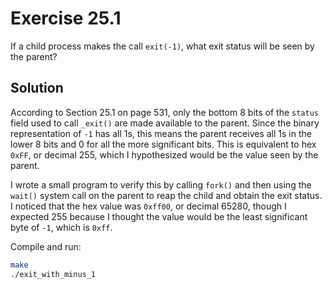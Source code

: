 # Exercise 25.1

If a child process makes the call `exit(-1)`, what exit status will be seen by
the parent?

## Solution

According to Section 25.1 on page 531, only the bottom 8 bits of the `status` field used
to call `_exit()` are made available to the parent. Since the binary representation of
`-1` has all 1s, this means the parent receives all 1s in the lower 8 bits and 0 for
all the more significant bits. This is equivalent to hex `0xFF`, or decimal 255, which
I hypothesized would be the value seen by the parent.

I wrote a small program to verify this by calling `fork()` and then using the `wait()`
system call on the parent to reap the child and obtain the exit status. I noticed that
the hex value was `0xff00`, or decimal 65280, though I expected 255 because I thought
the value would be the least significant byte of `-1`, which is `0xff`.

Compile and run:

```bash
make
./exit_with_minus_1
```
